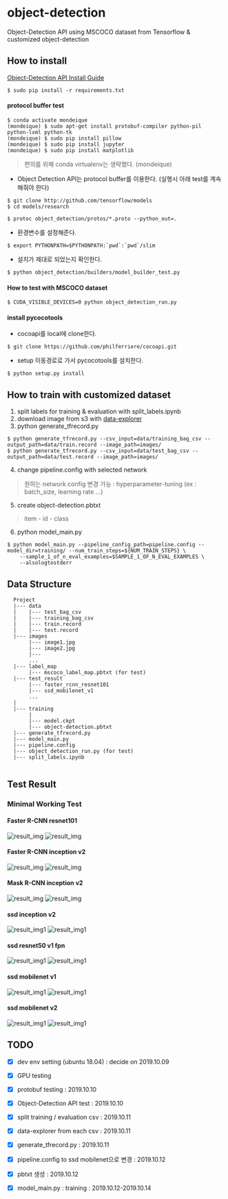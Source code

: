 # object-detection
Object-Detection API using MSCOCO dataset from Tensorflow & customized object-detection

## How to install 
[Object-Detection API Install Guide](https://github.com/tensorflow/models/blob/master/research/object_detection/g3doc/installation.md)
```
$ sudo pip install -r requirements.txt
```
#### protocol buffer test
```
$ conda activate mondeique
(mondeique) $ sudo apt-get install protobuf-compiler python-pil python-lxml python-tk
(mondeique) $ sudo pip install pillow
(mondeique) $ sudo pip install jupyter
(mondeique) $ sudo pip install matplotlib 
```
> 편의를 위해 conda virtualenv는 생략했다. (mondeique)
- Object Detection API는 protocol buffer를 이용한다. (실행시 아래 test를 계속 해줘야 한다)
```
$ git clone http://github.com/tensorflow/models
$ cd models/research

$ protoc object_detection/protos/*.proto --python_out=.
```
- 환경변수를 설정해준다.
```
$ export PYTHONPATH=$PYTHONPATH:`pwd`:`pwd`/slim
```
- 설치가 제대로 되었는지 확인한다. 
```
$ python object_detection/builders/model_builder_test.py
```
#### How to test with MSCOCO dataset
```
$ CUDA_VISIBLE_DEVICES=0 python object_detection_run.py
```
#### install pycocotools
- cocoapi를 local에 clone한다.
```
$ git clone https://github.com/philferriere/cocoapi.git
```
- setup 이동경로로 가서 pycocotools를 설치한다.
```
$ python setup.py install 
```
## How to train with customized dataset

1. split labels for training & evaluation with split_labels.ipynb
2. download image from s3 with [data-explorer](https://github.com/mondeique/data-explorer)
3. python generate_tfrecord.py 
```
$ python generate_tfrecord.py --csv_input=data/training_bag_csv --output_path=data/train.record --image_path=images/
$ python generate_tfrecord.py --csv_input=data/test_bag_csv --output_path=data/test.record --image_path=images/
```

4. change pipeline.config with selected network
> 원하는 network config 변경 가능 : hyperparameter-tuning (ex : batch_size, learning rate ...)
5. create object-detection.pbtxt
> item - id - class
6. python model_main.py
```
$ python model_main.py --pipeline_config_path=pipeline.config --model_dir=training/ --num_train_steps=${NUM_TRAIN_STEPS} \
    --sample_1_of_n_eval_examples=$SAMPLE_1_OF_N_EVAL_EXAMPLES \
    --alsologtostderr
```
## Data Structure
```
  Project
  |--- data
  |    |--- test_bag_csv
  |    |--- training_bag_csv
  |    |--- train.record
  |    |--- test.record
  |--- images
       |--- image1.jpg
       |--- image2.jpg
       |---
       ...
  |--- label_map
       |--- mscoco_label_map.pbtxt (for test)
  |--- test_result
       |--- faster_rcnn_resnet101
       |--- ssd_mobilenet_v1
       ...
  |     
  |--- training
       |        
       |--- model.ckpt 
       |--- object-detection.pbtxt
  |--- generate_tfrecord.py
  |--- model_main.py
  |--- pipeline.config
  |--- object_detection_run.py (for test)
  |--- split_labels.ipynb
       
  ```
## Test Result
### Minimal Working Test
#### Faster R-CNN resnet101
![result_img](./test_result/faster_rcnn_resnet101/result_img2.jpg)
![result_img](./test_result/faster_rcnn_resnet101/result_img3.jpg)
#### Faster R-CNN inception v2
![result_img](./test_result/faster_rcnn_inception_v2/result_img2.jpg)
![result_img](./test_result/faster_rcnn_inception_v2/result_img3.jpg)
#### Mask R-CNN inception v2
![result_img](./test_result/mask_rcnn_inception_v2/result_img2.jpg)
![result_img](./test_result/mask_rcnn_inception_v2/result_img3.jpg)
#### ssd inception v2
![result_img1](./test_result/ssd_inception_v2/result_img2.jpg)
![result_img1](./test_result/ssd_inception_v2/result_img3.jpg)
#### ssd resnet50 v1 fpn
![result_img1](./test_result/ssd_resnet50_v1_fpn/result_img2.jpg)
![result_img1](./test_result/ssd_resnet50_v1_fpn/result_img3.jpg)
#### ssd mobilenet v1
![result_img1](./test_result/ssd_mobilenet_v1/result_img2.jpg)
![result_img1](./test_result/ssd_mobilenet_v1/result_img3.jpg)
#### ssd mobilenet v2
![result_img1](./test_result/ssd_mobilenet_v2/result_img2.jpg)
![result_img1](./test_result/ssd_mobilenet_v2/result_img3.jpg)
## TODO 

- [X] dev env setting (ubuntu 18.04) : decide on 2019.10.09
- [X] GPU testing
- [X] protobuf testing : 2019.10.10
- [X] Object-Detection API test : 2019.10.10
- [X] split training / evaluation csv : 2019.10.11
- [X] data-explorer from each csv : 2019.10.11
- [X] generate_tfrecord.py : 2019.10.11
- [X] pipeline.config to ssd mobilenet으로 변경 : 2019.10.12
- [X] pbtxt 생성 : 2019.10.12
- [X] model_main.py : training : 2019.10.12-2019.10.14

